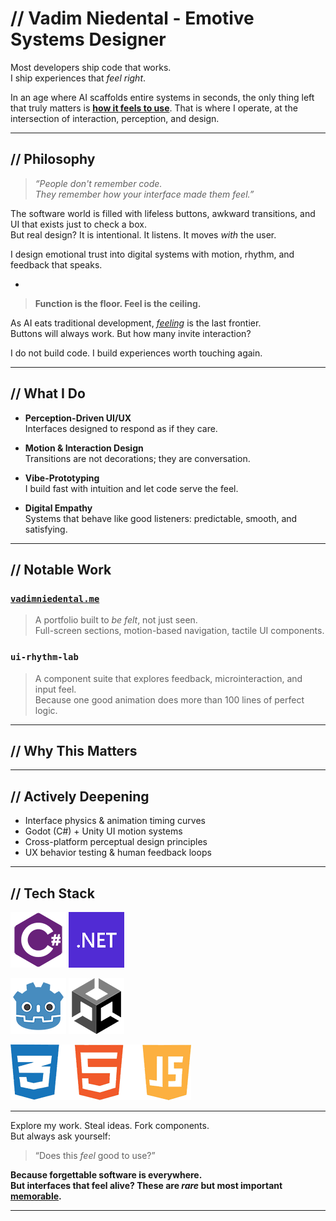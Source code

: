 # // Vadim Niedental - Emotive Systems Designer

Most developers ship code that works.  
I ship experiences that *feel right*.

In an age where AI scaffolds entire systems in seconds, the only thing left that truly matters is <ins>**how it feels to use**</ins>. That is where I operate, at the intersection of interaction, perception, and design.

---

## // Philosophy

> *“People don't remember code.  
> They remember how your interface made them feel.”*

The software world is filled with lifeless buttons, awkward transitions, and UI that exists just to check a box.  
But real design?
It is intentional. It listens. It moves *with* the user.

I design emotional trust into digital systems with motion, rhythm, and feedback that speaks.

-

> **Function is the floor.
> Feel is the ceiling.**

As AI eats traditional development, <ins>*feeling*</ins> is the last frontier.  
Buttons will always work. But how many invite interaction?

I do not build code.
I build experiences worth touching again.


---

## // What I Do

- **Perception-Driven UI/UX**  
  Interfaces designed to respond as if they care.

- **Motion & Interaction Design**  
  Transitions are not decorations; they are conversation.

- **Vibe-Prototyping**  
  I build fast with intuition and let code serve the feel.

- **Digital Empathy**  
  Systems that behave like good listeners: predictable, smooth, and satisfying.

---

## // Notable Work

### [`vadimniedental.me`](https://vadimniedental.me)  
> A portfolio built to *be felt*, not just seen.  
> Full-screen sections, motion-based navigation, tactile UI components.

### `ui-rhythm-lab`  
> A component suite that explores feedback, microinteraction, and input feel.  
> Because one good animation does more than 100 lines of perfect logic.

---

## // Why This Matters


---

## // Actively Deepening

- Interface physics & animation timing curves  
- Godot (C#) + Unity UI motion systems  
- Cross-platform perceptual design principles  
- UX behavior testing & human feedback loops

---

## // Tech Stack

![C#](images/csharp_icon.png)
![.NET](images/dotnet_icon.png)

![Godot](images/godot_icon.png)
![Unity](images/unity_icon.png)

![HTML](images/html_css_js_icon.png)

---

Explore my work.
Steal ideas.
Fork components.  
But always ask yourself:  
> “Does this *feel* good to use?”

**Because forgettable software is everywhere.  
But interfaces that feel alive?
These are *rare* but most important <ins>memorable</ins>.**

---
